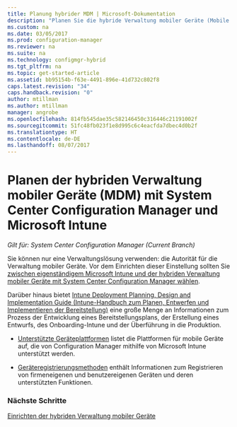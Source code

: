 ```yaml
---
title: Planung hybrider MDM | Microsoft-Dokumentation
description: "Planen Sie die hybride Verwaltung mobiler Geräte (Mobile Device Management, MDM) mit System Center Configuration Manager und Microsoft Intune."
ms.custom: na
ms.date: 03/05/2017
ms.prod: configuration-manager
ms.reviewer: na
ms.suite: na
ms.technology: configmgr-hybrid
ms.tgt_pltfrm: na
ms.topic: get-started-article
ms.assetid: bb95154b-f63e-4491-896e-41d732c802f8
caps.latest.revision: "34"
caps.handback.revision: "0"
author: mtillman
ms.author: mtillman
manager: angrobe
ms.openlocfilehash: 814fb545dae35c582146450c316446c21191002f
ms.sourcegitcommit: 51fc48fb023f1e8d995c6c4eacfda7dbec4d0b2f
ms.translationtype: HT
ms.contentlocale: de-DE
ms.lasthandoff: 08/07/2017
---
```

# <a name="plan-for-hybrid-mobile-device-management-mdm-with-system-center-configuration-manager-and-microsoft-intune"></a>Planen der hybriden Verwaltung mobiler Geräte (MDM) mit System Center Configuration Manager und Microsoft Intune

*Gilt für: System Center Configuration Manager (Current Branch)*

Sie können nur eine Verwaltungslösung verwenden: die Autorität für die Verwaltung mobiler Geräte. Vor dem Einrichten dieser Einstellung sollten Sie [zwischen eigenständigem Microsoft Intune und der hybriden Verwaltung mobiler Geräte mit System Center Configuration Manager wählen](../understand/choose-between-standalone-intune-and-hybrid-mobile-device-management.md).

Darüber hinaus bietet [Intune Deployment Planning, Design and Implementation Guide (Intune-Handbuch zum Planen, Entwerfen und Implementieren der Bereitstellung)](https://docs.microsoft.com/en-us/intune/plan-design/introduction) eine große Menge an Informationen zum Prozess der Entwicklung eines Bereitstellungsplans, der Erstellung eines Entwurfs, des Onboarding-Intune und der Überführung in die Produktion.

- [Unterstützte Geräteplattformen](supported-device-platforms-for-hybrid.md) listet die Plattformen für mobile Geräte auf, die von Configuration Manager mithilfe von Microsoft Intune unterstützt werden.

- [Geräteregistrierungsmethoden](device-enrollment-methods.md) enthält Informationen zum Registrieren von firmeneigenen und benutzereigenen Geräten und deren unterstützten Funktionen.


### <a name="next-steps"></a>Nächste Schritte
 [Einrichten der hybriden Verwaltung mobiler Geräte](../deploy-use/setup-hybrid-mdm.md)

